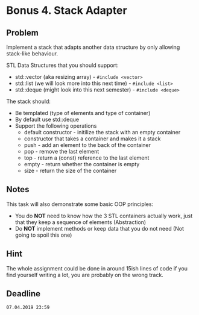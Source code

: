 # Bonus 4. Stack Adapter

## Problem

Implement a stack that adapts another data structure by only allowing stack-like behaviour.

STL Data Structures that you should support:
* std::vector (aka resizing array) - ```#include <vector>```
* std::list (we will look more into this next time) - ```#include <list>```
* std::deque (might look into this next semester) - ```#include <deque>```

The stack should:
* Be templated (type of elements and type of container)
* By default use std::deque
* Support the following operations
	* default constructor - initilize the stack with an empty container
	* constructor that takes a container and makes it a stack
	* push - add an element to the back of the container
	* pop - remove the last element
	* top - return a (const) reference to the last element
	* empty - return whether the container is empty
	* size - return the size of the container

## Notes

This task will also demonstrate some basic OOP principles:
* You do **NOT** need to know how the 3 STL containers actually work, just that they keep a sequence of elements (Abstraction)
* Do **NOT** implement methods or keep data that you do not need (Not going to spoil this one)

## Hint

The whole assignment could be done in around 15ish lines of code if you find yourself writing a lot, you are probably on the wrong track.

## Deadline

```
07.04.2019 23:59
```
